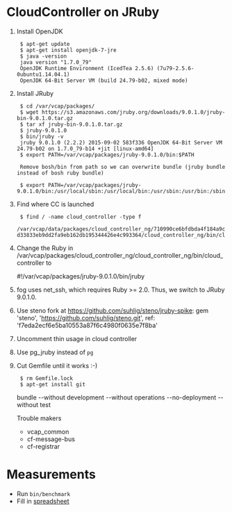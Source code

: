 # CloudController on JRuby

1. Install OpenJDK

        $ apt-get update
        $ apt-get install openjdk-7-jre
        $ java -version
        java version "1.7.0_79"
        OpenJDK Runtime Environment (IcedTea 2.5.6) (7u79-2.5.6-0ubuntu1.14.04.1)
        OpenJDK 64-Bit Server VM (build 24.79-b02, mixed mode)

1. Install JRuby

        $ cd /var/vcap/packages/
        $ wget https://s3.amazonaws.com/jruby.org/downloads/9.0.1.0/jruby-bin-9.0.1.0.tar.gz
        $ tar xf jruby-bin-9.0.1.0.tar.gz
        $ jruby-9.0.1.0
        $ bin/jruby -v
        jruby 9.0.1.0 (2.2.2) 2015-09-02 583f336 OpenJDK 64-Bit Server VM 24.79-b02 on 1.7.0_79-b14 +jit [linux-amd64]
        $ export PATH=/var/vcap/packages/jruby-9.0.1.0/bin:$PATH

        Remove bosh/bin from path so we can overwrite bundle (jruby bundle instead of bosh ruby bundle)

        $ export PATH=/var/vcap/packages/jruby-9.0.1.0/bin:/usr/local/sbin:/usr/local/bin:/usr/sbin:/usr/bin:/sbin:/bin

1. Find where CC is launched

        $ find / -name cloud_controller -type f
        /var/vcap/data/packages/cloud_controller_ng/710990ce6bfdbda4f184a9c1f57677a68955c248.1-d33833eb9dd2fa9eb162db195344426e4c993364/cloud_controller_ng/bin/cloud_controller

1. Change the Ruby in /var/vcap/packages/cloud_controller_ng/cloud_controller_ng/bin/cloud_controller to

    #!/var/vcap/packages/jruby-9.0.1.0/bin/jruby

1. fog uses net_ssh, which requires Ruby >= 2.0. Thus, we switch to JRuby 9.0.1.0.

1. Use steno fork at https://github.com/suhlig/steno/jruby-spike:
        gem 'steno', 'https://github.com/suhlig/steno.git', ref: 'f7eda2ecf6e5ba10553a87f6c4980f0635e7f8ba'

1. Uncomment thin usage in cloud controller

1. Use pg_jruby instead of `pg`

1. Cut Gemfile until it works :-)

        $ rm Gemfile.lock
        $ apt-get install git

    bundle --without development --without operations --no-deployment --without test

   Trouble makers

   * vcap_common
   * cf-message-bus
   * cf-registrar

# Measurements

* Run `bin/benchmark`
* Fill in [spreadsheet](https://docs.google.com/spreadsheets/d/1C1raorozKrf_RO-fiS5Nw38GPsMMgAegyw5iCxO8VT0/)
